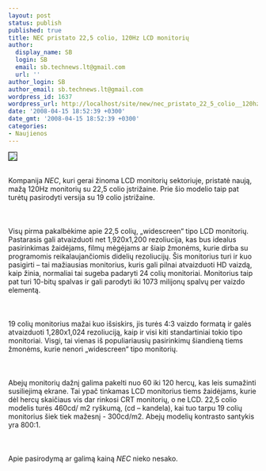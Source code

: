 ```yaml
---
layout: post
status: publish
published: true
title: NEC pristato 22,5 colio, 120Hz LCD monitorių
author:
  display_name: SB
  login: SB
  email: sb.technews.lt@gmail.com
  url: ''
author_login: SB
author_email: sb.technews.lt@gmail.com
wordpress_id: 1637
wordpress_url: http://localhost/site/new/nec_pristato_22_5_colio__120hz_lcd_monitoriu/
date: '2008-04-15 18:52:39 +0300'
date_gmt: '2008-04-15 18:52:39 +0300'
categories:
- Naujienos
---
```

<div class="imgright"><img src="http://img142.imageshack.us/img142/2126/necbe4.jpg" border="1"></div>
<p><br>Kompanija <i>NEC</i>, kuri gerai žinoma LCD monitorių sektoriuje, pristatė naują, mažą 120Hz monitorių su 22,5 colio įstrižaine. Prie šio modelio taip pat turėtų pasirodyti versija su 19 colio įstrižaine.<br />
<br><br />
<br>Visų pirma pakalbėkime apie 22,5 colių, „widescreen“ tipo LCD monitorių. Pastarasis gali atvaizduoti net 1,920x1,200 rezoliucija, kas bus idealus pasirinkimas žaidėjams, filmų mėgėjams ar šiaip žmonėms, kurie dirba su programomis reikalaujančiomis didelių rezoliucijų. Šis monitorius turi ir kuo pasigirti – tai mažiausias monitorius, kuris gali pilnai atvaizduoti HD vaizdą, kaip žinia, normaliai tai sugeba padaryti 24 colių monitoriai. Monitorius taip pat turi 10-bitų spalvas ir gali parodyti iki 1073 milijonų spalvų per vaizdo elementą.<br />
<br><br />
<br>19 colių monitorius mažai kuo išsiskirs, jis turės 4:3 vaizdo formatą ir galės atvaizduoti 1,280x1,024 rezoliuciją, kaip ir visi kiti standartiniai tokio tipo monitoriai. Visgi, tai vienas iš populiariausių pasirinkimų šiandieną tiems žmonėms, kurie nenori „widescreen“ tipo monitorių.<br />
<br><br />
<br>Abejų monitorių dažnį galima pakelti nuo 60 iki 120 hercų, kas leis sumažinti susiliejimą ekrane. Tai ypač tinkamas LCD monitorius tiems žaidėjams, kurie dėl hercų skaičiaus vis dar rinkosi CRT monitorių, o ne LCD. 22,5 colio modelis turės 460cd/ m2 ryškumą, (cd – kandela), kai tuo tarpu 19 colių monitorius šiek tiek mažesnį - 300cd/m2. Abejų modelių kontrasto santykis yra 800:1.<br />
<br><br />
<br>Apie pasirodymą ar galimą kainą <i>NEC</i> nieko nesako.<br />
<br><br />
<br></p>
